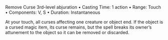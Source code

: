 Remove Curse
3rd-level abjuration
• Casting Time: 1 action
• Range: Touch
• Components: V, S
• Duration: Instantaneous 

At your touch, all curses affecting one creature or object end. If the object is a cursed magic item, its curse remains, but the spell breaks its owner’s attunement to the object so it can be removed or discarded.